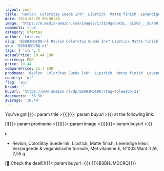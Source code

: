 ```yaml
---
layout: post
title: 'Revlon  ColorStay Suede Ink™  Lipstick  Matte finish  Levendige kleur  Verzorgende & veganistische formule  Met vitamine E  N°003 Want It All  2 55 g'
date: 2024-08-25 09:06:40
image: 'https://m.media-amazon.com/images/I/31QHgcGnKSL._SL500_._SL400_.jpg'
comments: true
category: ofertas
author: 'tole.es'
slug: 'B0BHJMDCRQ-nl Revlon ColorStay Suede Ink™ Lipstick Matte finish...'
sku: 'B0BHJMDCRQ-nl'
tags: [ '🇳🇱', ]
actualPrice: 10.44 EUR
currency: EUR
price: 10.44
comparePrice: 15.7 EUR
prodname: 'Revlon  ColorStay Suede Ink™  Lipstick  Matte finish  Levendige kleur  Verzorgende & veganistische formule  Met vitamine E  N°003 Want It All  2 55 g'
country: 'nl'
flag: '🇳🇱'
brand: ''
buyurl: 'https://www.amazon.nl/dp/B0BHJMDCRQ/?tag=tolees0b-21'
descuento: '33.50'
average: '10.44'
---
```


You've got [{{< param title >}}]({{< param buyurl >}}) at the following link:

[![{{< param prodname >}}]({{< param image >}})]({{< param buyurl >}})

ℹ️:

- Revlon, ColorStay Suede Ink, Lipstick, Matte finish, Levendige kleur, Verzorgende & veganistische formule, Met vitamine E, N°003 Want It All, 2,55 g

[🛒 Check the deal!!]({{< param buyurl >}})
{{<world>}}B0BHJMDCRQ{{</world>}}
